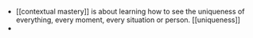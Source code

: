 - [[contextual mastery]] is about learning how to see the uniqueness of everything, every moment, every situation or person. [[uniqueness]]
- 
